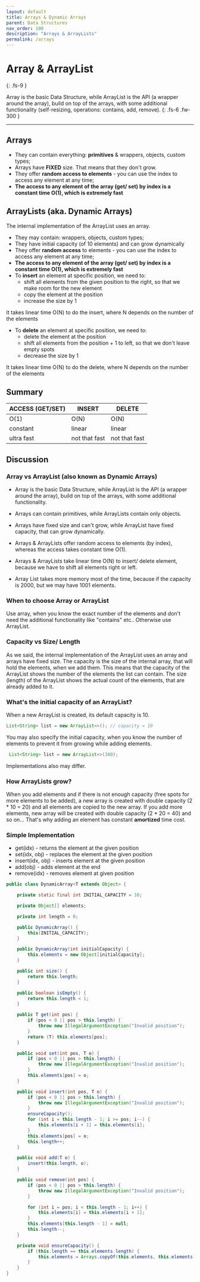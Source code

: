 ```yaml
---
layout: default
title: Arrays & Dynamic Arrays
parent: Data Structures
nav_order: 100
description: "Arrays & ArrayLists"
permalink: /arrays
---
```


# Array & ArrayList
{: .fs-9 }

 Array is the basic Data Structure, while ArrayList is the API (a wrapper around the array), 
 build on top of the arrays, with some additional functionality (self-resizing, operations: contains, add, remove).
{: .fs-6 .fw-300 }

---

## Arrays
* They can contain everything: **primitives** & wrappers, objects, custom types; 
* Arrays have **FIXED** size. That means that they don't grow.
* They offer **random access to elements** - you can use the index to access any element at any time; 
* **The access to any element of the array (get/ set) by index is a constant time O(1), which is extremely fast**

## ArrayLists (aka. Dynamic Arrays)
The internal implementation of the ArrayList uses an array.

* They may contain: wrappers, objects, custom types; 
* They have initial capacity (of 10 elements) and can grow dynamically
* They offer **random access** to elements - you can use the index to access any element at any time;
* **The access to any element of the array (get/ set) by index is a constant time O(1), which is extremely fast**
* To **insert** an element at specific position, we need to:
    * shift all elements from the given position to the right, so that we make room for the new element
    * copy the element at the position
    * increase the size by 1

It takes linear time O(N) to do the insert, where N depends on the number of the elements
* To **delete** an element at specific position, we need to:
    * delete the element at the position
    * shift all elements from the position + 1 to left, so that we don't leave empty spots
    * decrease the size by 1

It takes linear time O(N) to do the delete, where N depends on the number of the elements

## Summary

ACCESS (GET/SET)|INSERT|DELETE
---|---|---
O(1)|O(N)|O(N)
constant| linear| linear
ultra fast|not that fast|not that fast

## Discussion
### Array vs ArrayList (also known as Dynamic Arrays)
* Array is the basic Data Structure, while ArrayList is the API (a wrapper around the array), build on top of the arrays, with some additional functionality.

* Arrays can contain primitives, while ArrayLists contain only objects.

* Arrays have fixed size and can't grow, while ArrayList have fixed capacity, that can grow dynamically.

* Arrays & ArrayLists offer random access to elements (by index), whereas the access takes constant time O(1).

* Arrays & ArrayLists take linear time O(N) to insert/ delete element, because we have to shift all elements right or left.

* Array List takes more memory most of the time, because if the capacity is 2000, but we may have 1001 elements.

### When to choose Array or ArrayList
Use array, when you know the exact number of the elements and don't need the additional functionality like "contains" etc.. 
Otherwise use ArrayList.

### Capacity vs Size/ Length
As we said, the internal implementation of the ArrayList uses an array and arrays have fixed size.
The capacity is the size of the internal array, that will hold the elements, when we add them.
This means that the capacity of the ArrayList shows the number of the elements the list can contain. 
The size (length) of the ArrayList shows the actual count of the elements, that are already added to it.

### What's the initial capacity of an ArrayList?
When a new ArrayList is created, its default capacity is 10.
```java
List<String> list = new ArrayList<>(); // capacity = 10
```
You may also specify the initial capacity, when you know the number of elements to prevent it from growing while adding elements.
```java
 List<String> list = new ArrayList<>(300);
```
Implementations also may differ.

### How ArrayLists grow?
When you add elements and if there is not enough capacity (free spots for more elements to be added), 
a new array is created with double capacity (2 * 10 = 20) and all elements are copied to the new array.
If you add more elements, new array will be created with double capacity (2 * 20 = 40) and so on...
That's why adding an element has constant **amortized** time cost.

### Simple Implementation
* get(idx) - returns the element at the given position
* set(idx, obj) - replaces the element at the given position
* insert(idx, obj) - inserts element at the given position
* add(obj) - adds element at the end
* remove(idx) - removes element at given position

```java
public class DynamicArray<T extends Object> {

    private static final int INITIAL_CAPACITY = 10;

    private Object[] elements;

    private int length = 0;

    public DynamicArray() {
        this(INITIAL_CAPACITY);
    }

    public DynamicArray(int initialCapacity) {
        this.elements = new Object[initialCapacity];
    }

    public int size() {
        return this.length;
    }

    public boolean isEmpty() {
        return this.length < 1;
    }

    public T get(int pos) {
        if (pos < 0 || pos > this.length) {
            throw new IllegalArgumentException("Invalid position");
        }
        return (T) this.elements[pos];
    }

    public void set(int pos, T o) {
        if (pos < 0 || pos > this.length) {
            throw new IllegalArgumentException("Invalid position");
        }
        this.elements[pos] = o;
    }

    public void insert(int pos, T o) {
        if (pos < 0 || pos > this.length) {
            throw new IllegalArgumentException("Invalid position");
        }
        ensureCapacity();
        for (int i = this.length - 1; i >= pos; i--) {
            this.elements[i + 1] = this.elements[i];
        }
        this.elements[pos] = o;
        this.length++;
    }

    public void add(T o) {
        insert(this.length, o);
    }

    public void remove(int pos) {
        if (pos < 0 || pos > this.length) {
            throw new IllegalArgumentException("Invalid position");
        }

        for (int i = pos; i < this.length - 1; i++) {
            this.elements[i] = this.elements[i + 1];
        }
        this.elements[this.length - 1] = null;
        this.length--;
    }

    private void ensureCapacity() {
        if (this.length == this.elements.length) {
            this.elements = Arrays.copyOf(this.elements, this.elements.length * 2);
        }
    }
}
```



